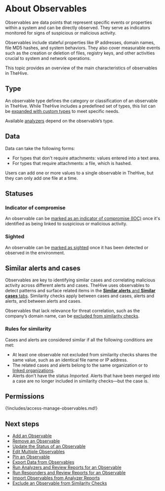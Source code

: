 # About Observables

Observables are data points that represent specific events or properties within a system and can be directly observed. They serve as indicators monitored for signs of suspicious or malicious activity.

Observables include stateful properties like IP addresses, domain names, file MD5 hashes, and system behaviors. They also cover measurable events such as the creation or deletion of files, registry keys, and other activities crucial to system and network operations.

This topic provides an overview of the main characteristics of observables in TheHive.

## Type

An observable type defines the category or classification of an observable in TheHive. While TheHive includes a predefined set of types, this list can be [expanded with custom types](../../../../administration/observable-types/create-an-observable-type.md) to meet specific needs.

Available [analyzers](../../../../../cortex/api/how-to-create-an-analyzer.md) depend on the observable’s type.

## Data

Data can take the following forms:

* For types that don't require attachments: values entered into a text area.
* For types that require attachments: a file, which is hashed.

Users can add one or more values to a single observable in TheHive, but they can only add one file at a time.

## Statuses

### Indicator of compromise

An observable can be [marked as an indicator of compromise (IOC)](update-an-observable-status.md#mark-an-observable-as-indicator-of-compromise) once it's identified as being linked to suspicious or malicious activity.

### Sighted

An observable can be [marked as sighted](update-an-observable-status.md#mark-an-observable-as-sighted) once it has been detected or observed in the environment.

## Similar alerts and cases

Observables are key to identifying similar cases and correlating malicious activity across different alerts and cases. TheHive uses observables to detect patterns and surface related items in the [**Similar alerts** and **Similar cases** tabs](../find-similar-alerts-cases.md). Similarity checks apply between cases and cases, alerts and alerts, and between alerts and cases.

Observables that lack relevance for threat correlation, such as the company’s domain name, can be [excluded from similarity checks](exclude-an-observable-from-similarity-checks.md).

### Rules for similarity

Cases and alerts are considered similar if all the following conditions are met:

* At least one observable not excluded from similarity checks shares the same value, such as an identical file name or IP address.
* The related cases and alerts belong to the same organization or to [linked organizations](../../../../administration/organizations/about-organizations-sharing-rules.md).
* Alerts don't have the status *Imported*. Alerts that have been merged into a case are no longer included in similarity checks—but the case is. 

## Permissions

{!includes/access-manage-observables.md!}

<h2>Next steps</h2>

* [Add an Observable](add-an-observable.md)
* [Remove an Observable](remove-an-observable.md)
* [Update the Status of an Observable](update-an-observable-status.md)
* [Edit Multiple Observables](edit-multiple-observables.md)
* [Pin an Observable](pin-an-observable.md)
* [Export Data from Observables](export-data-observables.md)
* [Run Analyzers and Review Reports for an Observable](run-analyzers-on-an-observable.md)
* [Run Responders and Review Reports for an Observable](run-responders-on-an-observable.md)
* [Import Observables from Analyzer Reports](import-observables-from-analyzer-reports.md)
* [Exclude an Observable from Similarity Checks](exclude-an-observable-from-similarity-checks.md)